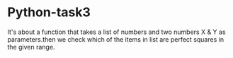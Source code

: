 # Python-task3
It's about a function that takes a list of numbers and two numbers X & Y as parameters.then we check which of the items in list are perfect squares in the given range.
